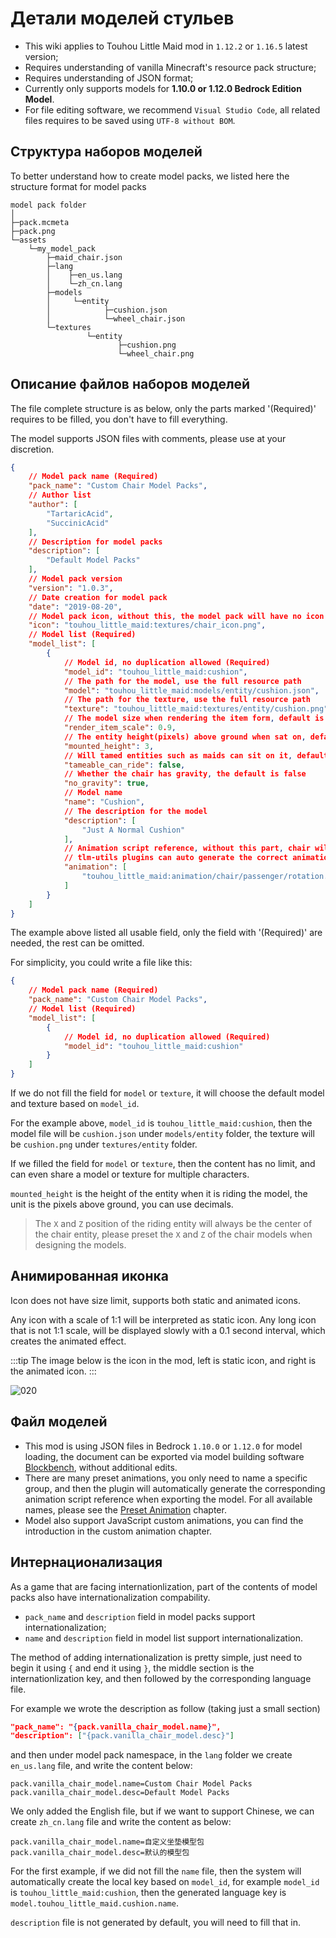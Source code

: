 # Детали моделей стульев
- This wiki applies to Touhou Little Maid mod in `1.12.2` or `1.16.5` latest version;
- Requires understanding of vanilla Minecraft's resource pack structure;
- Requires understanding of JSON format;
- Currently only supports models for **1.10.0 or 1.12.0 Bedrock Edition Model**.
- For file editing software, we recommend `Visual Studio Code`, all related files requires to be saved using `UTF-8 without BOM`.

## Структура наборов моделей

To better understand how to create model packs, we listed here the structure format for model packs

```
model pack folder
│
├─pack.mcmeta
├─pack.png
└─assets
    └─my_model_pack
        ├─maid_chair.json
        ├─lang
        │    ├─en_us.lang
        │    └─zh_cn.lang
        ├─models
        │     └─entity
        │            ├─cushion.json
        │            └─wheel_chair.json
        └─textures
                 └─entity
                        ├─cushion.png
                        └─wheel_chair.png
```

## Описание файлов наборов моделей

The file complete structure is as below, only the parts marked '(Required)' requires to be filled, you don't have to fill everything.

The model supports JSON files with comments, please use at your discretion.

```json
{
    // Model pack name (Required)
    "pack_name": "Custom Chair Model Packs",
    // Author list
    "author": [
        "TartaricAcid",
        "SuccinicAcid"
    ],
    // Description for model packs
    "description": [
        "Default Model Packs"
    ],
    // Model pack version
    "version": "1.0.3",
    // Date creation for model pack
    "date": "2019-08-20",
    // Model pack icon, without this, the model pack will have no icon
    "icon": "touhou_little_maid:textures/chair_icon.png",
    // Model list (Required)
    "model_list": [
        {
            // Model id, no duplication allowed (Required)
            "model_id": "touhou_little_maid:cushion",
            // The path for the model, use the full resource path
            "model": "touhou_little_maid:models/entity/cushion.json",
            // The path for the texture, use the full resource path
            "texture": "touhou_little_maid:textures/entity/cushion.png",
            // The model size when rendering the item form, default is 1.0
            "render_item_scale": 0.9,
            // The entity height(pixels) above ground when sat on, default is 3
            "mounted_height": 3,
            // Will tamed entities such as maids can sit on it, default is true
            "tameable_can_ride": false,
            // Whether the chair has gravity, the default is false
            "no_gravity": true,
            // Model name
            "name": "Cushion",
            // The description for the model
            "description": [
                "Just A Normal Cushion"
            ],
            // Animation script reference, without this part, chair will not have any animation
            // tlm-utils plugins can auto generate the correct animation reference based on the group name
            "animation": [
                "touhou_little_maid:animation/chair/passenger/rotation.js"
            ]
        }
    ]
}
```

The example above listed all usable field, only the field with '(Required)' are needed, the rest can be omitted.

For simplicity, you could write a file like this:

```json
{
    // Model pack name (Required)
    "pack_name": "Custom Chair Model Packs",
    // Model list (Required)
    "model_list": [
        {
            // Model id, no duplication allowed (Required)
            "model_id": "touhou_little_maid:cushion"
        }
    ]
}
```

If we do not fill the field for `model` or `texture`, it will choose the default model and texture based on `model_id`.

For the example above, `model_id` is `touhou_little_maid:cushion`, then the model file will be `cushion.json` under `models/entity` folder, the texture will be `cushion.png` under `textures/entity` folder.

If we filled the field for `model` or `texture`, then the content has no limit, and can even share a model or texture for multiple characters.

`mounted_height` is the height of the entity when it is riding the model, the unit is the pixels above ground, you can use decimals.
> The `X` and `Z` position of the riding entity will always be the center of the chair entity, please preset the `X` and `Z` of the chair models when designing the models.

## Анимированная иконка
Icon does not have size limit, supports both static and animated icons.

Any icon with a scale of 1:1 will be interpreted as static icon. Any long icon that is not 1:1 scale, will be displayed slowly with a 0.1 second interval, which creates the animated effect.

:::tip The image below is the icon in the mod, left is static icon, and right is the animated icon. :::

![020](https://i.imgur.com/VoulqpR.png)

## Файл моделей

- This mod is using JSON files in Bedrock `1.10.0` or `1.12.0` for model loading, the document can be exported via model building software [Blockbench](https://blockbench.net/), without additional edits.
- There are many preset animations, you only need to name a specific group, and then the plugin will automatically generate the corresponding animation script reference when exporting the model. For all available names, please see the [Preset Animation](/preset_animation.md) chapter.
- Model also support JavaScript custom animations, you can find the introduction in the custom animation chapter.

## Интернационализация

As a game that are facing internationlization, part of the contents of model packs also have internationalization compability.

- `pack_name` and `description` field in model packs support internationalization;
- `name` and `description` field in model list support internationalization.

The method of adding internationalization is pretty simple, just need to begin it using `{` and end it using `}`, the middle section is the internationlization key, and then followed by the corresponding language file.

For example we wrote the description as follow (taking just a small section)

```json
"pack_name": "{pack.vanilla_chair_model.name}",
"description": ["{pack.vanilla_chair_model.desc}"]
```

and then under model pack namespace, in the `lang` folder we create `en_us.lang` file, and write the content below:

```properties
pack.vanilla_chair_model.name=Custom Chair Model Packs
pack.vanilla_chair_model.desc=Default Model Packs
```

We only added the English file, but if we want to support Chinese, we can create `zh_cn.lang` file and write the content as below:

```properties
pack.vanilla_chair_model.name=自定义坐垫模型包
pack.vanilla_chair_model.desc=默认的模型包
```

For the first example, if we did not fill the `name` file, then the system will automatically create the local key based on `model_id`, for example `model_id` is `touhou_little_maid:cushion`, then the generated language key is `model.touhou_little_maid.cushion.name`.

`description` file is not generated by default, you will need to fill that in.
